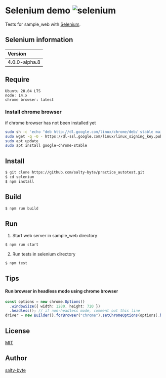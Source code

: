 # Selenium demo ![selenium](https://github.com/salty-byte/practice_autotest/workflows/selenium/badge.svg)

Tests for sample_web with [Selenium](https://www.selenium.dev/).

## Selenium information

| Version       |
| :------------ |
| 4.0.0-alpha.8 |

## Require

```
Ubuntu 20.04 LTS
node: 14.x
chrome browser: latest
```

### Install chrome browser

if chrome browser has not been installed yet

```sh
sudo sh -c 'echo "deb http://dl.google.com/linux/chrome/deb/ stable main" >> /etc/apt/sources.list.d/google-chrome.list'
sudo wget -q -O - https://dl-ssl.google.com/linux/linux_signing_key.pub | sudo apt-key add -
sudo apt update
sudo apt install google-chrome-stable
```

## Install

```sh
$ git clone https://github.com/salty-byte/practice_autotest.git
$ cd selenium
$ npm install
```

## Build

```sh
$ npm run build
```

## Run

1. Start web server in sample_web directory

```sh
$ npm run start
```

2. Run tests in selenium directory

```sh
$ npm test
```

## Tips

#### Run browser in headless mode using chrome browser

```typescript
const options = new chrome.Options()
  .windowSize({ width: 1280, height: 720 })
  .headless(); // if non-headless mode, comment out this line
driver = new Builder().forBrowser("chrome").setChromeOptions(options).build();
```

## License

[MIT](https://github.com/salty-byte/practice_autotest/blob/master/LICENSE)

## Author

[salty-byte](https://github.com/salty-byte/)
